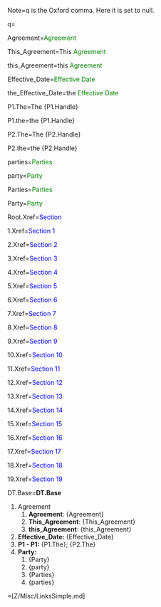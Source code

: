 Note=q is the Oxford comma.  Here it is set to null.

q=</i>

Agreement=<font color="green">Agreement</font>

This_Agreement=This <font color="green">Agreement</font>

this_Agreement=this <font color="green">Agreement</font>

Effective_Date=<font color="green">Effective Date</font>

the_Effective_Date=the <font color="green">Effective Date</font>

P1.The=The {P1.Handle}

P1.the=the {P1.Handle}

P2.The=The {P2.Handle}

P2.the=the {P2.Handle}

parties=<font color="green">Parties</font>

party=<font color="green">Party</font>

Parties=<font color="green">Parties</font>

Party=<font color="green">Party</font>

Root.Xref=<font color="blue">Section</font>

1.Xref=<font color="blue">Section 1</font>

2.Xref=<font color="blue">Section 2</font>

3.Xref=<font color="blue">Section 3</font>

4.Xref=<font color="blue">Section 4</font>

5.Xref=<font color="blue">Section 5</font>

6.Xref=<font color="blue">Section 6</font>

7.Xref=<font color="blue">Section 7</font>

8.Xref=<font color="blue">Section 8</font>

9.Xref=<font color="blue">Section 9</font>

10.Xref=<font color="blue">Section 10</font>

11.Xref=<font color="blue">Section 11</font>

12.Xref=<font color="blue">Section 12</font>

13.Xref=<font color="blue">Section 13</font>

14.Xref=<font color="blue">Section 14</font>

15.Xref=<font color="blue">Section 15</font>

16.Xref=<font color="blue">Section 16</font>

17.Xref=<font color="blue">Section 17</font>

18.Xref=<font color="blue">Section 18</font>

19.Xref=<font color="blue">Section 19</font>


DT.Base=<b>DT.Base</b><ol><li>Agreement<ol><li><b>Agreement</b>: {Agreement}<li><b>This_Agreement</b>: {This_Agreement}<li><b>this_Agreement</b>: {this_Agreement}</ol><li><b>Effective_Date:</b> {Effective_Date}<li><b>P1 - P1:</b> {P1.The}; {P2.The}<li><b>Party:</b><ol><li>{Party}<li>{party}<li>{Parties}<li>{parties}</ol></ol>

=[Z/Misc/LinksSimple.md]